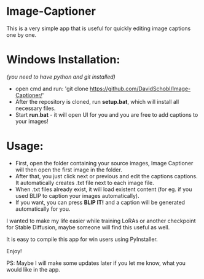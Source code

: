 # Image-Captioner
This is a very simple app that is useful for quickly editing image captions one by one.

# Windows Installation:
_(you need to have python and git installed)_
- open cmd and run: 'git clone https://github.com/DavidSchobl/Image-Captioner/'
- After the repository is cloned, run **setup.bat**, which will install all necessary files.
- Start **run.bat** - it will open UI for you and you are free to add captions to your images!

# Usage:
- First, open the folder containing your source images, Image Captioner will then open the first image in the folder.
- After that, you just click next or previous and edit the captions captions. It automatically creates .txt file next to each image file.
- When .txt files already exist, it will load existent content (for eg. if you used BLIP to caption your images automatically).
- If you want, you can press **BLIP IT!** and a caption will be generated automatically for you. 

I wanted to make my life easier while training LoRAs or another checkpoint for Stable Diffusion, maybe someone will find this useful as well.

It is easy to compile this app for win users using PyInstaller.

Enjoy!

PS: Maybe I will make some updates later if you let me know, what you would like in the app.
